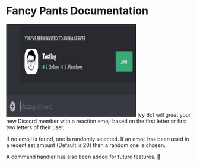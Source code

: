 # Fancy Pants Documentation 

<img src="/demo.gif" width="350" height="250"/>
Ivy Bot will greet your new Discord member with a reaction emoji based on the
first letter or first two letters of their user.

If no emoji is found, one is randomly selected.
If an emoji has been used in a recent set amount (Default is 20) then a random one is
chosen.

A command handler has also been added for future features.
:wave: